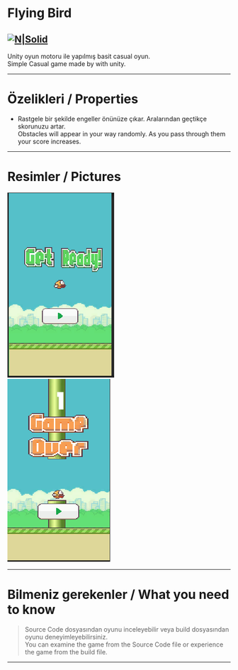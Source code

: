 <h1 class="code-line" data-line-start=0 data-line-end=1 ><a id="Flying_Bird_0"></a>Flying Bird</h1>
<h2 class="code-line" data-line-start=2 data-line-end=4 ><a id="NSolidhttpsplaylhgoogleusercontentcom4ChxU_bzuJe8ix7IC7fYOq5xH3rtDjDMFogy4NsF6l8jNH9Q_G7zQUWoZtWvkliyww2247h1264rwhttpwwwartistscompanydigital_2"></a><a href="http://www.artistscompany.digital/"><img src="https://play-lh.googleusercontent.com/4ChxU_bzuJe8ix7IC7fYOq5xH3rtDjDMFogy4NsF6l8jNH9Q_G7z-QUWoZtWvkliyw=w2247-h1264-rw" alt="N|Solid"></a></h2>
<p class="has-line-data" data-line-start="4" data-line-end="6">Unity oyun motoru ile yapılmış basit casual oyun.<br>
Simple Casual game made by with unity.</p>
<hr>
<h1 class="code-line" data-line-start=7 data-line-end=8 ><a id="zelikleri_7"></a>Özelikleri / Properties</h1>
<ul>
<li class="has-line-data" data-line-start="9" data-line-end="10">Rastgele bir şekilde engeller önünüze çıkar. Aralarından geçtikçe skorunuzu artar.<br>
Obstacles will appear in your way randomly. As you pass through them your score increases.</li>
</ul>
<hr>
<h1 class="code-line" data-line-start=11 data-line-end=12 ><a id="Resimler_11"></a>Resimler / Pictures</h1>
<p class="has-line-data" data-line-start="12" data-line-end="14"><img src="https://raw.githubusercontent.com/creosB/Flying-Bird/main/resim1.png" alt=""><br>
<img src="https://raw.githubusercontent.com/creosB/Flying-Bird/main/resim2.png" alt=""></p>
<hr>
<h1 class="code-line" data-line-start=15 data-line-end=16 ><a id="Bilmeniz_gerekenler_15"></a>Bilmeniz gerekenler / What you need to know</h1>
<blockquote>
<p class="has-line-data" data-line-start="16" data-line-end="17">Source Code dosyasından oyunu inceleyebilir veya build dosyasından oyunu deneyimleyebilirsiniz.<br>
You can examine the game from the Source Code file or experience the game from the build file.</p>
</blockquote>
<hr>
